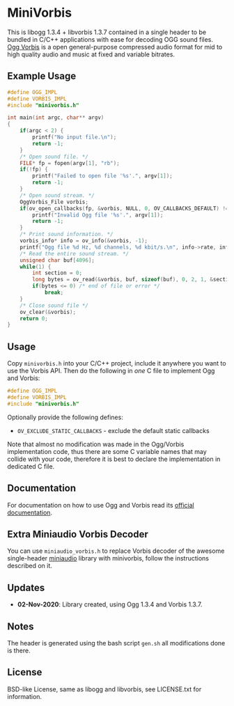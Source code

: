 # MiniVorbis

This is libogg 1.3.4 + libvorbis 1.3.7 contained in a single header
to be bundled in C/C++ applications with ease for decoding OGG sound files.
[Ogg Vorbis](https://en.wikipedia.org/wiki/Vorbis) is a open general-purpose compressed audio format
for mid to high quality audio and music at fixed and variable bitrates.

## Example Usage

```c
#define OGG_IMPL
#define VORBIS_IMPL
#include "minivorbis.h"

int main(int argc, char** argv)
{
    if(argc < 2) {
        printf("No input file.\n");
        return -1;
    }
    /* Open sound file. */
    FILE* fp = fopen(argv[1], "rb");
    if(!fp) {
        printf("Failed to open file '%s'.", argv[1]);
        return -1;
    }
    /* Open sound stream. */
    OggVorbis_File vorbis;
    if(ov_open_callbacks(fp, &vorbis, NULL, 0, OV_CALLBACKS_DEFAULT) != 0) {
        printf("Invalid Ogg file '%s'.", argv[1]);
        return -1;
    }
    /* Print sound information. */
    vorbis_info* info = ov_info(&vorbis, -1);
    printf("Ogg file %d Hz, %d channels, %d kbit/s.\n", info->rate, info->channels, info->bitrate_nominal / 1024);
    /* Read the entire sound stream. */
    unsigned char buf[4096];
    while(1) {
        int section = 0;
        long bytes = ov_read(&vorbis, buf, sizeof(buf), 0, 2, 1, &section);
        if(bytes <= 0) /* end of file or error */
            break;
    }
    /* Close sound file */
    ov_clear(&vorbis);
    return 0;
}
```

## Usage

Copy `minivorbis.h` into your C/C++ project, include it anywhere you want to use the Vorbis API.
Then do the following in *one* C file to implement Ogg and Vorbis:
```c
#define OGG_IMPL
#define VORBIS_IMPL
#include "minivorbis.h"
```

Optionally provide the following defines:
  - `OV_EXCLUDE_STATIC_CALLBACKS`     - exclude the default static callbacks

Note that almost no modification was made in the Ogg/Vorbis implementation code,
thus there are some C variable names that may collide with your code,
therefore it is best to declare the implementation in dedicated C file.

## Documentation

For documentation on how to use Ogg and Vorbis read its [official documentation](https://xiph.org/doc/).

## Extra Miniaudio Vorbis Decoder

You can use `miniaudio_vorbis.h` to replace Vorbis decoder of the awesome
single-header [miniaudio](https://miniaud.io/) library with minivorbis, follow the
instructions described on it.

## Updates

- **02-Nov-2020**: Library created, using Ogg 1.3.4 and Vorbis 1.3.7.

## Notes

The header is generated using the bash script `gen.sh` all modifications done is there.

## License

BSD-like License, same as libogg and libvorbis, see LICENSE.txt for information.
